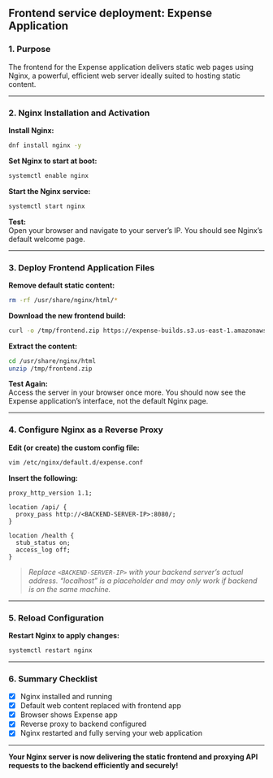## Frontend service deployment: Expense Application

### 1. Purpose
The frontend for the Expense application delivers static web pages using Nginx, a powerful, efficient web server ideally suited to hosting static content.

***

### 2. Nginx Installation and Activation

**Install Nginx:**
```bash
dnf install nginx -y
```

**Set Nginx to start at boot:**
```bash
systemctl enable nginx
```

**Start the Nginx service:**
```bash
systemctl start nginx
```

**Test:**  
Open your browser and navigate to your server’s IP. You should see Nginx’s default welcome page.

***

### 3. Deploy Frontend Application Files

**Remove default static content:**
```bash
rm -rf /usr/share/nginx/html/*
```

**Download the new frontend build:**
```bash
curl -o /tmp/frontend.zip https://expense-builds.s3.us-east-1.amazonaws.com/expense-frontend-v2.zip
```

**Extract the content:**
```bash
cd /usr/share/nginx/html
unzip /tmp/frontend.zip
```

**Test Again:**  
Access the server in your browser once more. You should now see the Expense application’s interface, not the default Nginx page.

***

### 4. Configure Nginx as a Reverse Proxy

**Edit (or create) the custom config file:**
```bash
vim /etc/nginx/default.d/expense.conf
```

**Insert the following:**
```
proxy_http_version 1.1;

location /api/ {
  proxy_pass http://<BACKEND-SERVER-IP>:8080/;
}

location /health {
  stub_status on;
  access_log off;
}
```
> _Replace `<BACKEND-SERVER-IP>` with your backend server’s actual address. “localhost” is a placeholder and may only work if backend is on the same machine._

***

### 5. Reload Configuration

**Restart Nginx to apply changes:**
```bash
systemctl restart nginx
```

***

### 6. Summary Checklist

- [x] Nginx installed and running
- [x] Default web content replaced with frontend app
- [x] Browser shows Expense app
- [x] Reverse proxy to backend configured
- [x] Nginx restarted and fully serving your web application

***

**Your Nginx server is now delivering the static frontend and proxying API requests to the backend efficiently and securely!**